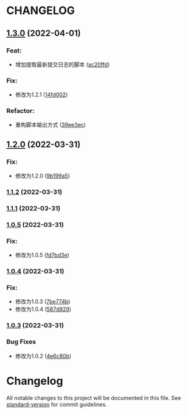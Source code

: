 # CHANGELOG


## [1.3.0](https://github.com/hpyer/travis-test/compare/v1.2.0...v1.3.0) (2022-04-01)


### Feat:

* 增加提取最新提交日志的脚本 ([ac20ffd](https://github.com/hpyer/travis-test/commit/ac20ffdde5e0b7f438b32d08745314d41f83df02))


### Fix:

* 修改为1.2.1 ([14fd002](https://github.com/hpyer/travis-test/commit/14fd0021da9b0f48988f58cfa87ddd775f208a3a))


### Refactor:

* 重构脚本输出方式 ([39ee3ec](https://github.com/hpyer/travis-test/commit/39ee3ec89a678111bb057238a8ba6eeb21d29689))

## [1.2.0](https://github.com/hpyer/travis-test/compare/v1.1.2...v1.2.0) (2022-03-31)


### Fix:

* 修改为1.2.0 ([9b199a5](https://github.com/hpyer/travis-test/commit/9b199a5657299440682e24b70525bf9b3bca6e54))

### [1.1.2](https://github.com/hpyer/travis-test/compare/v1.1.1...v1.1.2) (2022-03-31)

### [1.1.1](https://github.com/hpyer/travis-test/compare/v1.0.5...v1.1.1) (2022-03-31)

### [1.0.5](https://github.com/hpyer/travis-test/compare/v1.0.4...v1.0.5) (2022-03-31)


### Fix:

* 修改为1.0.5 ([fd7bd3e](https://github.com/hpyer/travis-test/commit/fd7bd3e93b7adc98c037fb5371097de8cac1fadb))

### [1.0.4](https://github.com/hpyer/travis-test/compare/v1.0.3...v1.0.4) (2022-03-31)


### Fix:

* 修改为1.0.3 ([7be774b](https://github.com/hpyer/travis-test/commit/7be774b656c8bebeba10e52814df7bd39a34dc22))
* 修改为1.0.4 ([587d929](https://github.com/hpyer/travis-test/commit/587d9296cf16db1773bcd423749087437c7171db))

### [1.0.3](https://github.com/hpyer/travis-test/compare/v1.0.1...v1.0.3) (2022-03-31)


### Bug Fixes

* 修改为1.0.2 ([4e6c80b](https://github.com/hpyer/travis-test/commit/4e6c80b642eb6a3fa7ea3a253af70e71d54be3df))

# Changelog

All notable changes to this project will be documented in this file. See [standard-version](https://github.com/conventional-changelog/standard-version) for commit guidelines.
